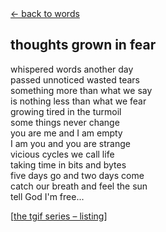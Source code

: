 <div class="goback">
<a href="/words/">&larr; back to words</a>
</div>
<h2>
thoughts grown in fear
</h2>
<p>whispered words another day<br>
passed unnoticed wasted tears<br>
something more than what we say<br>
is nothing less than what we fear<br>
growing tired in the turmoil<br>
some things never change<br>
you are me and I am empty<br>
I am you and you are strange<br>
vicious cycles we call life<br>
taking time in bits and bytes<br>
five days go and two days come<br>
catch our breath and feel the sun<br>
tell God I'm free... </p>
<p>[<a href="/words/tgif">the tgif series &#0150; listing</a>]</p>
	